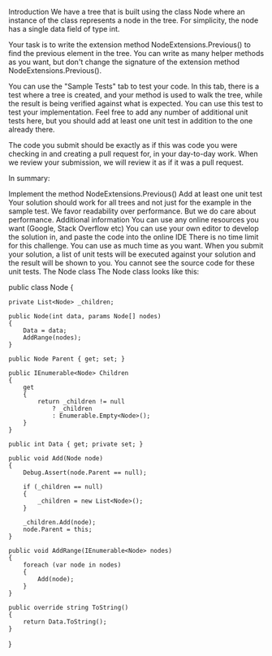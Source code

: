 Introduction
We have a tree that is built using the class Node where an instance of the class represents a node in the tree. For simplicity, the node has a single data field of type int.

Your task is to write the extension method NodeExtensions.Previous() to find the previous element in the tree. You can write as many helper methods as you want, but don't change the signature of the extension method NodeExtensions.Previous().

You can use the "Sample Tests" tab to test your code. In this tab, there is a test where a tree is created, and your method is used to walk the tree, while the result is being verified against what is expected. You can use this test to test your implementation. Feel free to add any number of additional unit tests here, but you should add at least one unit test in addition to the one already there.

The code you submit should be exactly as if this was code you were checking in and creating a pull request for, in your day-to-day work. When we review your submission, we will review it as if it was a pull request.

In summary:

Implement the method NodeExtensions.Previous()
Add at least one unit test
Your solution should work for all trees and not just for the example in the sample test.
We favor readability over performance. But we do care about performance.
Additional information
You can use any online resources you want (Google, Stack Overflow etc)
You can use your own editor to develop the solution in, and paste the code into the online IDE
There is no time limit for this challenge. You can use as much time as you want.
When you submit your solution, a list of unit tests will be executed against your solution and the result will be shown to you. You cannot see the source code for these unit tests.
The Node class
The Node class looks like this:

public class Node
{

    private List<Node> _children;

    public Node(int data, params Node[] nodes)
    {
        Data = data;
        AddRange(nodes);
    }

    public Node Parent { get; set; }

    public IEnumerable<Node> Children
    {
        get
        {
            return _children != null
                ? _children
                : Enumerable.Empty<Node>();
        }
    }

    public int Data { get; private set; }

    public void Add(Node node)
    {
        Debug.Assert(node.Parent == null);

        if (_children == null)
        {
            _children = new List<Node>();
        }

        _children.Add(node);
        node.Parent = this;
    }

    public void AddRange(IEnumerable<Node> nodes)
    {
        foreach (var node in nodes)
        {
            Add(node);
        }
    }

    public override string ToString()
    {
        return Data.ToString();
    }
}
